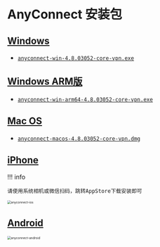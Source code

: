 # AnyConnect 安装包

## [Windows][win]

- [`anyconnect-win-4.8.03052-core-vpn.exe`][win]

## [Windows ARM版][win-arm]

- [`anyconnect-win-arm64-4.8.03052-core-vpn.exe`][win-arm]

## [Mac OS][mac]

- [`anyconnect-macos-4.8.03052-core-vpn.dmg`][mac]

## [iPhone][iphone] 

!!! info

	请使用系统相机或微信扫码，跳转AppStore下载安装即可

<img src="/images/anyconnect-ios.png
" alt="anyconnect-ios" style="zoom:50%;" align="middle" />

## [Android][android]

<img src="/images/anyconnect-android-img.png
" alt="anyconnect-android" style="zoom:50%;" align="middle" />

[win]: https://it.digitalchina.com/resource/vpn/anyconnect-win-4.8.03052-core-vpn.exe
[win-arm]: https://it.digitalchina.com/resource/vpn/anyconnect-win-arm64-4.8.03052-core-vpn.exe
[mac]: https://it.digitalchina.com/resource/vpn/anyconnect-macos-4.8.03052-core-vpn.dmg
[iphone]: https://itunes.apple.com/cn/app/cisco-anyconnect/id1135064690?mt=8
[android]: https://it.digitalchina.com/resource/vpn/anyconnect-android.apk

